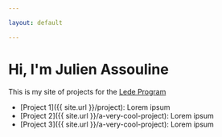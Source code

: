 ```yaml
---

layout: default

---
```


# Hi, I'm Julien Assouline

This is my site of projects for the [Lede Program](http://ledeprogram.com)

* [Project 1]({{ site.url }}/project): Lorem ipsum
* [Project 2]({{ site.url }}/a-very-cool-project): Lorem ipsum
* [Project 3]({{ site.url }}/a-very-cool-project): Lorem ipsum